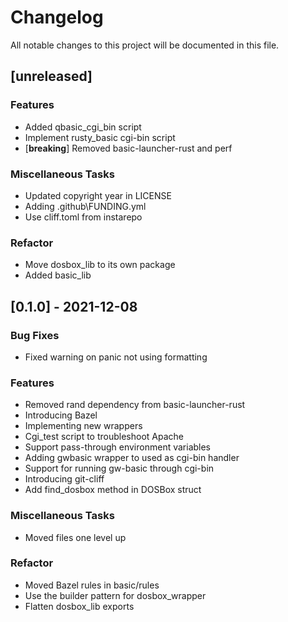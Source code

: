# Changelog
All notable changes to this project will be documented in this file.

## [unreleased]

### Features

- Added qbasic_cgi_bin script
- Implement rusty_basic cgi-bin script
- [**breaking**] Removed basic-launcher-rust and perf

### Miscellaneous Tasks

- Updated copyright year in LICENSE
- Adding .github\FUNDING.yml
- Use cliff.toml from instarepo

### Refactor

- Move dosbox_lib to its own package
- Added basic_lib

## [0.1.0] - 2021-12-08

### Bug Fixes

- Fixed warning on panic not using formatting

### Features

- Removed rand dependency from basic-launcher-rust
- Introducing Bazel
- Implementing new wrappers
- Cgi_test script to troubleshoot Apache
- Support pass-through environment variables
- Adding gwbasic wrapper to used as cgi-bin handler
- Support for running gw-basic through cgi-bin
- Introducing git-cliff
- Add find_dosbox method in DOSBox struct

### Miscellaneous Tasks

- Moved files one level up

### Refactor

- Moved Bazel rules in basic/rules
- Use the builder pattern for dosbox_wrapper
- Flatten dosbox_lib exports

<!-- generated by git-cliff -->
